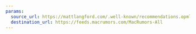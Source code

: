 ```yaml
---
params:
  source_url: https://mattlangford.com/.well-known/recommendations.opml
  destination_url: https://feeds.macrumors.com/MacRumors-All
---
```

